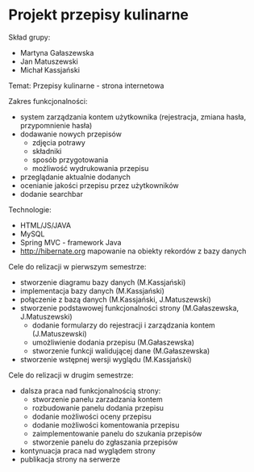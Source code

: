 # Projekt przepisy kulinarne

Skład grupy:
- Martyna Gałaszewska
- Jan Matuszewski
- Michał Kassjański

Temat:
Przepisy kulinarne - strona internetowa

Zakres funkcjonalności:
- system zarządzania kontem użytkownika (rejestracja, zmiana hasła, przypomnienie hasła)
- dodawanie nowych przepisów
  - zdjęcia potrawy
  - składniki
  - sposób przygotowania
  - możliwość wydrukowania przepisu
- przeglądanie aktualnie dodanych
- ocenianie jakości przepisu przez użytkowników
- dodanie searchbar

Technologie:
- HTML/JS/JAVA
- MySQL
- Spring MVC - framework Java
- http://hibernate.org mapowanie na obiekty rekordów z bazy danych

Cele do relizacji w pierwszym semestrze:
- stworzenie diagramu bazy danych (M.Kassjański)
- implementacja bazy danych (M.Kassjański)
- połączenie z bazą danych (M.Kassjański, J.Matuszewski)
- stworzenie podstawowej funkcjonalności strony (M.Gałaszewska, J.Matuszewski)
  - dodanie formularzy do rejestracji i zarządzania kontem (J.Matuszewski)
  - umożliwienie dodania przepisu (M.Gałaszewska)
  - stworzenie funkcji walidującej dane (M.Gałaszewska)
- stworzenie wstępnej wersji wyglądu (M.Kassjański)

Cele do relizacji w drugim semestrze:
- dalsza praca nad funkcjonalnością strony:
  - stworzenie panelu zarzadzania kontem
  - rozbudowanie panelu dodania przepisu
  - dodanie możliwości oceny przepisu
  - dodanie możliwości komentowania przepisu
  - zaimplementowanie panelu do szukania przepisów
  - stworzenie panelu do zgłaszania przepisów
- kontynuacja praca nad wyglądem strony
- publikacja strony na serwerze
